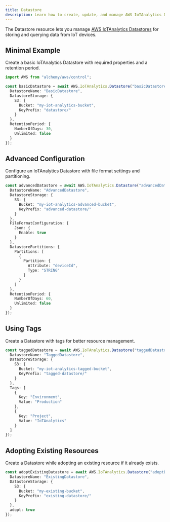 ```yaml
---
title: Datastore
description: Learn how to create, update, and manage AWS IoTAnalytics Datastores using Alchemy Cloud Control.
---
```



The Datastore resource lets you manage [AWS IoTAnalytics Datastores](https://docs.aws.amazon.com/iotanalytics/latest/userguide/) for storing and querying data from IoT devices.

## Minimal Example

Create a basic IoTAnalytics Datastore with required properties and a retention period.

```ts
import AWS from "alchemy/aws/control";

const basicDatastore = await AWS.IoTAnalytics.Datastore("basicDatastore", {
  DatastoreName: "BasicDatastore",
  DatastoreStorage: {
    S3: {
      Bucket: "my-iot-analytics-bucket",
      KeyPrefix: "datastore/"
    }
  },
  RetentionPeriod: {
    NumberOfDays: 30,
    Unlimited: false
  }
});
```

## Advanced Configuration

Configure an IoTAnalytics Datastore with file format settings and partitioning.

```ts
const advancedDatastore = await AWS.IoTAnalytics.Datastore("advancedDatastore", {
  DatastoreName: "AdvancedDatastore",
  DatastoreStorage: {
    S3: {
      Bucket: "my-iot-analytics-advanced-bucket",
      KeyPrefix: "advanced-datastore/"
    }
  },
  FileFormatConfiguration: {
    Json: {
      Enable: true
    }
  },
  DatastorePartitions: {
    Partitions: [
      {
        Partition: {
          Attribute: "deviceId",
          Type: "STRING"
        }
      }
    ]
  },
  RetentionPeriod: {
    NumberOfDays: 60,
    Unlimited: false
  }
});
```

## Using Tags

Create a Datastore with tags for better resource management.

```ts
const taggedDatastore = await AWS.IoTAnalytics.Datastore("taggedDatastore", {
  DatastoreName: "TaggedDatastore",
  DatastoreStorage: {
    S3: {
      Bucket: "my-iot-analytics-tagged-bucket",
      KeyPrefix: "tagged-datastore/"
    }
  },
  Tags: [
    {
      Key: "Environment",
      Value: "Production"
    },
    {
      Key: "Project",
      Value: "IoTAnalytics"
    }
  ]
});
```

## Adopting Existing Resources

Create a Datastore while adopting an existing resource if it already exists.

```ts
const adoptExistingDatastore = await AWS.IoTAnalytics.Datastore("adoptExistingDatastore", {
  DatastoreName: "ExistingDatastore",
  DatastoreStorage: {
    S3: {
      Bucket: "my-existing-bucket",
      KeyPrefix: "existing-datastore/"
    }
  },
  adopt: true
});
```

